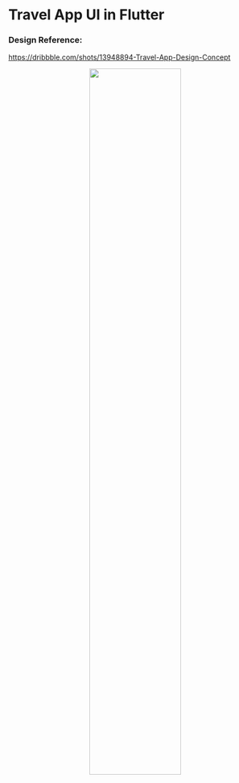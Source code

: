 # Travel App UI in Flutter

### Design Reference:
https://dribbble.com/shots/13948894-Travel-App-Design-Concept

<p align="center" width="100%">
    <img width="60%" src="https://user-images.githubusercontent.com/59369881/233018867-e89a0045-656c-4f3a-9faa-2b02e860921f.png">
</p>
